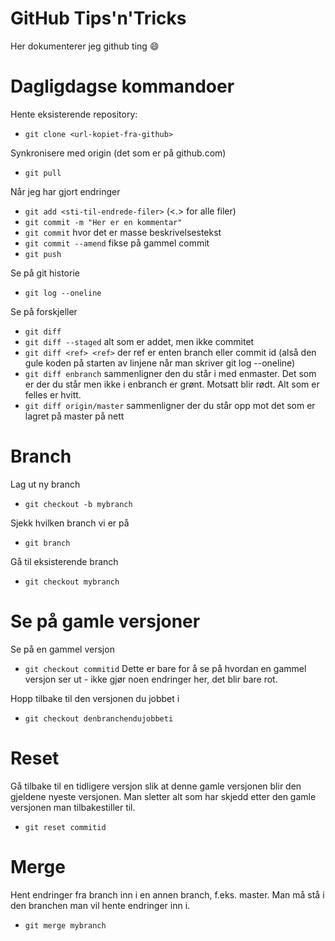 # GitHub Tips'n'Tricks

Her dokumenterer jeg github ting :smile:

# Dagligdagse kommandoer

Hente eksisterende repository: 

- `git clone <url-kopiet-fra-github>`

Synkronisere med origin (det som er på github.com)
- `git pull`

Når jeg har gjort endringer
- `git add <sti-til-endrede-filer>` (<.> for alle filer)
- `git commit -m "Her er en kommentar"`
- `git commit` hvor det er masse beskrivelsestekst
- `git commit --amend` fikse på gammel commit
- `git push`

Se på git historie
- `git log --oneline`

Se på forskjeller
- `git diff`
- `git diff --staged` alt som er addet, men ikke commitet
- `git diff <ref> <ref>` der ref er enten branch eller commit id (alså den gule koden på starten av linjene når man skriver git log --oneline)
- `git diff enbranch` sammenligner den du står i med enmaster. Det som er der du står men ikke i enbranch er grønt. Motsatt blir rødt. Alt som er felles er hvitt. 
- `git diff origin/master` sammenligner der du står opp mot det som er lagret på master på nett

# Branch

Lag ut ny branch
- `git checkout -b mybranch`

Sjekk hvilken branch vi er på
- `git branch`

Gå til eksisterende branch
- `git checkout mybranch`


# Se på gamle versjoner
Se på en gammel versjon
- `git checkout commitid` Dette er bare for å se på hvordan en gammel versjon ser ut - ikke gjør noen endringer her, det blir bare rot.

Hopp tilbake til den versjonen du jobbet i
- `git checkout denbranchendujobbeti`

# Reset
Gå tilbake til en tidligere versjon slik at denne gamle versjonen blir den gjeldene nyeste versjonen. Man sletter alt som har skjedd etter den gamle versjonen man tilbakestiller til. 
- `git reset commitid` 

# Merge
Hent endringer fra branch inn i en annen branch, f.eks. master. Man må stå i den branchen man vil hente endringer inn i. 
- `git merge mybranch`

